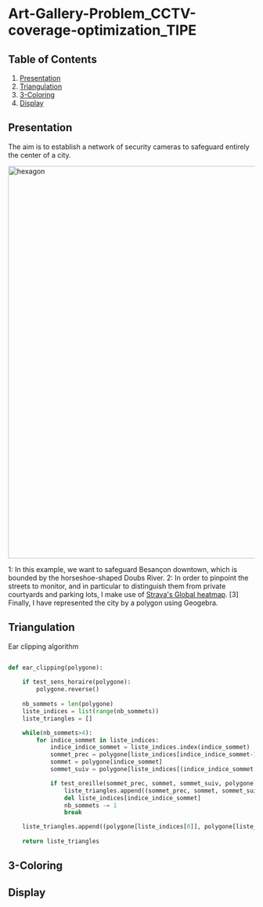 # Art-Gallery-Problem_CCTV-coverage-optimization_TIPE

## Table of Contents
1. [Presentation](#presentation)
2. [Triangulation](#triangulation)
3. [3-Coloring](#3-coloring)
4. [Display](#display)

## Presentation
The aim is to establish a network of security cameras to safeguard entirely the center of a city. 

<img src="https://github.com/clementaudic/Art-Gallery-Problem_CCTV-coverage-optimization_TIPE/blob/main/besancon.png" alt="hexagon" width="800"/>

1: In this example, we want to safeguard Besançon downtown, which is bounded by the horseshoe-shaped Doubs River.
2: In order to pinpoint the streets to monitor, and in particular to distinguish them from private courtyards and parking lots, I make use of [Strava's Global heatmap](https://www.strava.com/heatmap). [3] Finally, I have represented the city by a polygon using Geogebra.

## Triangulation

Ear clipping algorithm
```python

def ear_clipping(polygone):
    
    if test_sens_horaire(polygone):
        polygone.reverse()
    
    nb_sommets = len(polygone)
    liste_indices = list(range(nb_sommets))
    liste_triangles = []

    while(nb_sommets>4):
        for indice_sommet in liste_indices:
            indice_indice_sommet = liste_indices.index(indice_sommet)
            sommet_prec = polygone[liste_indices[indice_indice_sommet-1]]
            sommet = polygone[indice_sommet]
            sommet_suiv = polygone[liste_indices[(indice_indice_sommet + 1) % nb_sommets]]

            if test_oreille(sommet_prec, sommet, sommet_suiv, polygone):
                liste_triangles.append((sommet_prec, sommet, sommet_suiv))
                del liste_indices[indice_indice_sommet]
                nb_sommets -= 1
                break

    liste_triangles.append((polygone[liste_indices[0]], polygone[liste_indices[1]], polygone[liste_indices[2]])) 
    
    return liste_triangles
```
## 3-Coloring
## Display
    
